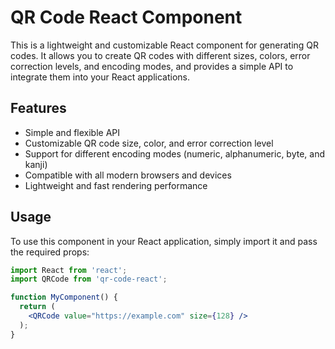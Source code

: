 # QR Code React Component

This is a lightweight and customizable React component for generating QR codes. It allows you to create QR codes with different sizes, colors, error correction levels, and encoding modes, and provides a simple API to integrate them into your React applications.

## Features

- Simple and flexible API
- Customizable QR code size, color, and error correction level
- Support for different encoding modes (numeric, alphanumeric, byte, and kanji)
- Compatible with all modern browsers and devices
- Lightweight and fast rendering performance

## Usage

To use this component in your React application, simply import it and pass the required props:

```jsx
import React from 'react';
import QRCode from 'qr-code-react';

function MyComponent() {
  return (
    <QRCode value="https://example.com" size={128} />
  );
}
